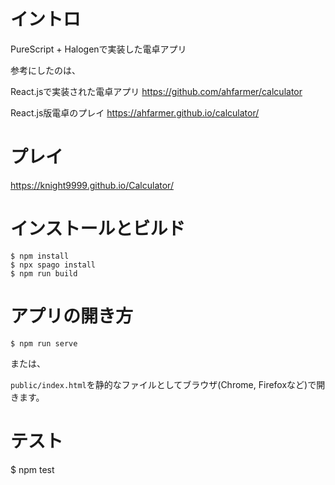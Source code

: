 # イントロ

PureScript + Halogenで実装した電卓アプリ

参考にしたのは、

React.jsで実装された電卓アプリ
https://github.com/ahfarmer/calculator

React.js版電卓のプレイ
https://ahfarmer.github.io/calculator/

# プレイ

https://knight9999.github.io/Calculator/


# インストールとビルド

```
$ npm install
$ npx spago install
$ npm run build
```

# アプリの開き方

```
$ npm run serve
```

または、

`public/index.html`を静的なファイルとしてブラウザ(Chrome, Firefoxなど)で開きます。

# テスト

$ npm test


